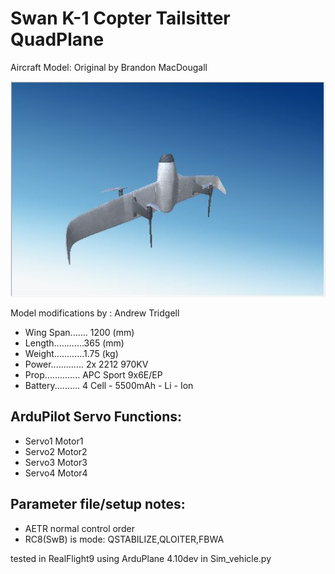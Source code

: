 # Swan K-1 Copter Tailsitter QuadPlane

Aircraft Model: Original by Brandon MacDougall

![JPG](https://github.com/ArduPilot/SITL_Models/raw/master/RealFlight/Released_Models/QuadPlanes/Tailsitters/Swan_K-1_Hwing/HWing.jpg)

Model modifications by : Andrew Tridgell


* Wing Span....... 1200 (mm)
* Length............365 (mm)
* Weight............1.75 (kg)
* Power............. 2x 2212 970KV
* Prop.............. APC Sport 9x6E/EP
* Battery.......... 4 Cell - 5500mAh - Li - Ion


## ArduPilot Servo Functions:
* Servo1		Motor1
* Servo2		Motor2
* Servo3		Motor3
* Servo4		Motor4

## Parameter file/setup notes:

* AETR normal control order
* RC8(SwB) is mode: QSTABILIZE,QLOITER,FBWA


tested in RealFlight9 using ArduPlane 4.10dev in Sim_vehicle.py
